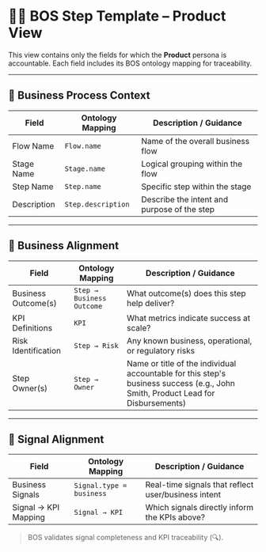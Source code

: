 # 🧑‍💼 BOS Step Template – Product View

This view contains only the fields for which the **Product** persona is accountable. Each field includes its BOS ontology mapping for traceability.

---

## 🔹 Business Process Context

| **Field**        | **Ontology Mapping** | **Description / Guidance**              |
|------------------|----------------------|------------------------------------------|
| Flow Name        | `Flow.name`          | Name of the overall business flow       |
| Stage Name       | `Stage.name`         | Logical grouping within the flow        |
| Step Name        | `Step.name`          | Specific step within the stage          |
| Description      | `Step.description`   | Describe the intent and purpose of the step |

---

## 🔹 Business Alignment

| **Field**                | **Ontology Mapping**            | **Description / Guidance**                         |
|--------------------------|----------------------------------|----------------------------------------------------|
| Business Outcome(s)      | `Step → Business Outcome`        | What outcome(s) does this step help deliver?       |
| KPI Definitions          | `KPI`                            | What metrics indicate success at scale?            |
| Risk Identification      | `Step → Risk`                    | Any known business, operational, or regulatory risks |
| Step Owner(s)       | `Step → Owner`       | Name or title of the individual accountable for this step's business success (e.g., John Smith, Product Lead for Disbursements) |

---

## 🔹 Signal Alignment

| **Field**                | **Ontology Mapping**             | **Description / Guidance**                         |
|--------------------------|----------------------------------|----------------------------------------------------|
| Business Signals         | `Signal.type = business`         | Real-time signals that reflect user/business intent |
| Signal → KPI Mapping     | `Signal → KPI`                   | Which signals directly inform the KPIs above?      |

> BOS validates signal completeness and KPI traceability (🔍).
